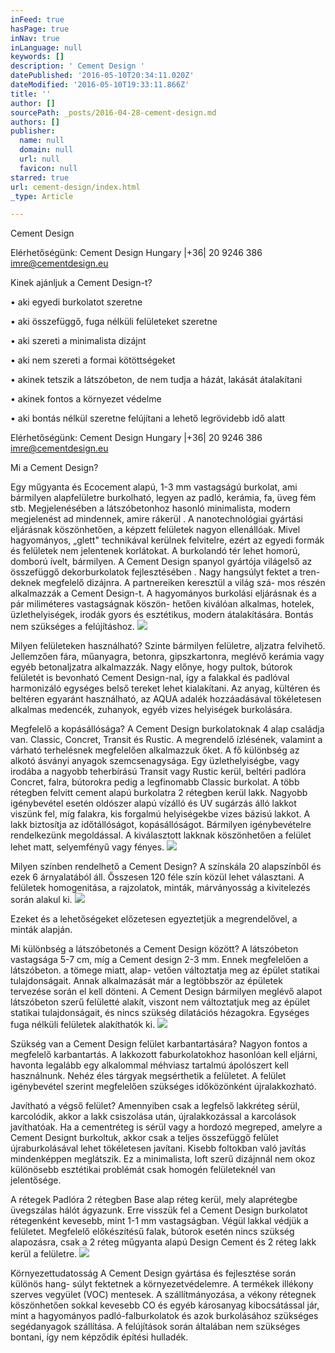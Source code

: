 ```yaml
---
inFeed: true
hasPage: true
inNav: true
inLanguage: null
keywords: []
description: ' Cement Design '
datePublished: '2016-05-10T20:34:11.020Z'
dateModified: '2016-05-10T19:33:11.866Z'
title: ''
author: []
sourcePath: _posts/2016-04-28-cement-design.md
authors: []
publisher:
  name: null
  domain: null
  url: null
  favicon: null
starred: true
url: cement-design/index.html
_type: Article

---
```

Cement Design 

Elérhetőségünk: Cement Design Hungary |+36| 20 9246 386 imre@cementdesign.eu 

Kinek ajánljuk a Cement Design-t? 

• aki egyedi burkolatot szeretne 

• aki összefüggő, fuga nélküli felületeket szeretne 

• aki szereti a minimalista dizájnt 

• aki nem szereti a formai kötöttségeket 

• akinek tetszik a látszóbeton, de nem tudja a házát, lakását átalakítani 

• akinek fontos a környezet védelme 

• aki bontás nélkül szeretne felújítani a lehető legrövidebb idő alatt

Elérhetőségünk: Cement Design Hungary |+36| 20 9246 386 imre@cementdesign.eu 

Mi a Cement Design? 

Egy műgyanta és Ecocement alapú, 1-3 mm vastagságú burkolat, ami bármilyen alapfelületre burkolható, legyen az padló, kerámia, fa, üveg fém stb. Megjelenésében a látszóbetonhoz hasonló minimalista, modern megjelenést ad mindennek, amire rákerül . A nanotechnológiai gyártási eljárásnak köszönhetően, a képzett felületek nagyon ellenállóak. Mivel hagyományos, „glett" technikával kerülnek felvitelre, ezért az egyedi formák és felületek nem jelentenek korlátokat. A burkolandó tér lehet homorú, domború ívelt, bármilyen. A Cement Design spanyol gyártója világelső az összefüggő dekorburkolatok fejlesztésében . Nagy hangsúlyt fektet a tren- deknek megfelelő dizájnra. A partnereiken keresztül a világ szá- mos részén alkalmazzák a Cement Design-t. A hagyományos burkolási eljárásnak és a pár miliméteres vastagságnak köszön- hetően kiválóan alkalmas, hotelek, üzlethelyiségek, irodák gyors és esztétikus, modern átalakítására. Bontás nem szükséges a felújításhoz. ![](https://s3-us-west-2.amazonaws.com/the-grid-img/p/5f05ffc190e0468735b46d9ba7316ec78e074dd2.png)

Milyen felületeken használható? Szinte bármilyen felületre, aljzatra felvihető. Jellemzően fára, műanyagra, betonra, gipszkartonra, meglévő kerámia vagy egyéb betonaljzatra alkalmazzák. Nagy előnye, hogy pultok, bútorok felületét is bevonható Cement Design-nal, így a falakkal és padlóval harmonizáló egységes belső tereket lehet kialakítani. Az anyag, kültéren és beltéren egyaránt használható, az AQUA adalék hozzáadásával tökéletesen alkalmas medencék, zuhanyok, egyéb vizes helyiségek burkolására. 

Megfelelő a kopásállósága? A Cement Design burkolatoknak 4 alap családja van. Classic, Concret, Transit és Rustic. A megrendelő ízlésének, valamint a várható terhelésnek megfelelően alkalmazzuk őket. A fő különbség az alkotó ásványi anyagok szemcsenagysága. Egy üzlethelyiségbe, vagy irodába a nagyobb teherbírású Transit vagy Rustic kerül, beltéri padlóra Concret, falra, bútorokra pedig a legfinomabb Classic burkolat. A több rétegben felvitt cement alapú burkolatra 2 rétegben kerül lakk. Nagyobb igénybevétel esetén oldószer alapú vízálló és UV sugárzás álló lakkot viszünk fel, míg falakra, kis forgalmú helyiségekbe vizes bázisú lakkot. A lakk biztosítja az időtállóságot, kopásállóságot. Bármilyen igénybevételre rendelkezünk megoldással. A kiválasztott lakknak köszönhetően a felület lehet matt, selyemfényű vagy fényes. ![](https://the-grid-user-content.s3-us-west-2.amazonaws.com/1c409eac-aff0-4063-9984-b0bcf5255bb5.png)

Milyen színben rendelhető a Cement Design? A színskála 20 alapszínből és ezek 6 árnyalatából áll. Ősszesen 120 féle szín közül lehet választani. A felületek homogenitása, a rajzolatok, minták, márványosság a kivitelezés során alakul ki. ![](https://s3-us-west-2.amazonaws.com/the-grid-img/p/1cbbb3b992ffd77c49564a38c05c2e3627963b02.png)

Ezeket és a lehetőségeket előzetesen egyeztetjük a megrendelővel, a minták alapján. 

Mi különbség a látszóbetonés a Cement Design között? A látszóbeton vastagsága 5-7 cm, míg a Cement design 2-3 mm. Ennek megfelelően a látszóbeton. a tömege miatt, alap- vetően változtatja meg az épület statikai tulajdonságait. Annak alkalmazását már a legtöbbször az épületek tervezése során el kell dönteni. A Cement Design bármilyen meglévő alapot látszóbeton szerű felületté alakít, viszont nem változtatjuk meg az épület statikai tulajdonságait, és nincs szükség dilatációs hézagokra. Egységes fuga nélküli felületek alakíthatók ki. ![](https://the-grid-user-content.s3-us-west-2.amazonaws.com/0db9721a-1a36-4301-b561-cdb8073c00f9.png)

Szükség van a Cement Design felület karbantartására? Nagyon fontos a megfelelő karbantartás. A lakkozott faburkolatokhoz hasonlóan kell eljárni, havonta legalább egy alkalommal méhviasz tartalmú ápolószert kell használnunk. Nehéz éles tárgyak megsérthetik a felületet. A felület igénybevétel szerint megfelelően szükséges időközönként újralakkozható. 

Javítható a végső felület? Amennyiben csak a legfelső lakkréteg sérül, karcolódik, akkor a lakk csiszolása után, újralakkozással a karcolások javíthatóak. Ha a cementréteg is sérül vagy a hordozó megreped, amelyre a Cement Designt burkoltuk, akkor csak a teljes összefüggő felület újraburkolásával lehet tökéletesen javítani. Kisebb foltokban való javítás mindenképpen meglátszik. Ez a minimalista, loft szerű dizájnnál nem okoz különösebb esztétikai problémát csak homogén felületeknél van jelentősége. 

A rétegek Padlóra 2 rétegben Base alap réteg kerül, mely alaprétegbe üvegszálas hálót ágyazunk. Erre visszük fel a Cement Design burkolatot rétegenként kevesebb, mint 1-1 mm vastagságban. Végül lakkal védjük a felületet. Megfelelő előkészítésű falak, bútorok esetén nincs szükség alapozásra, csak a 2 réteg műgyanta alapú Design Cement és 2 réteg lakk kerül a felületre. ![](https://the-grid-user-content.s3-us-west-2.amazonaws.com/7fd596f0-7bfc-4ab1-901f-9fba050a74a6.jpg)

Környezettudatosság A Cement Design gyártása és fejlesztése során különös hang- súlyt fektetnek a környezetvédelemre. A termékek illékony szerves vegyület (VOC) mentesek. A szállítmányozása, a vékony rétegnek köszönhetően sokkal kevesebb CO és egyéb károsanyag kibocsátással jár, mint a hagyományos padló-falburkolatok és azok burkolásához szükséges segédanyagok szállítása. A felújítások során általában nem szükséges bontani, így nem képződik építési hulladék.